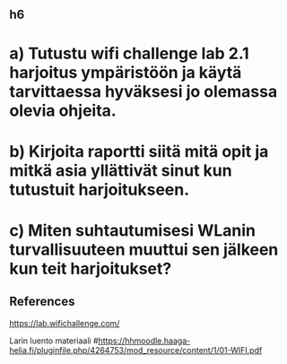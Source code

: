 ## h6

# a) Tutustu wifi challenge lab 2.1 harjoitus ympäristöön ja käytä tarvittaessa hyväksesi jo olemassa olevia ohjeita.

# b) Kirjoita raportti siitä mitä opit ja mitkä asia yllättivät sinut kun tutustuit harjoitukseen.

# c) Miten suhtautumisesi WLanin turvallisuuteen muuttui sen jälkeen kun teit harjoitukset?

## References

https://lab.wifichallenge.com/

Larin luento materiaali #https://hhmoodle.haaga-helia.fi/pluginfile.php/4264753/mod_resource/content/1/01-WIFI.pdf
